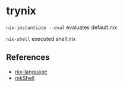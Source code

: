 # trynix

`nix-instantiate --eval` evaluates default.nix

`nix-shell` executed shell.nix


## References
- [nix-language](https://nix.dev/tutorials/nix-language)
- [mkShell](https://nixos.org/manual/nixpkgs/stable/#sec-pkgs-mkShell)
